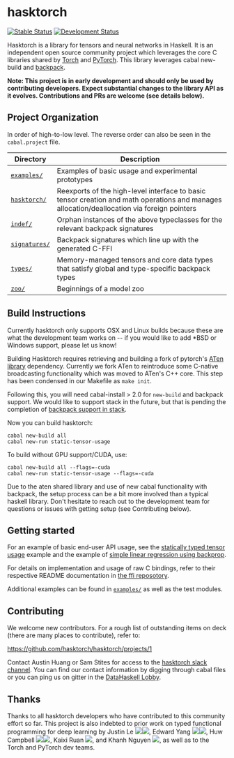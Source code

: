# hasktorch

[![Stable Status](https://circleci.com/gh/hasktorch/hasktorch/tree/master.svg?style=shield&circle-token=9455d7cc953a58204f4d8dd683e9fa03fd5b2744)](https://circleci.com/gh/hasktorch/hasktorch/tree/master)
[![Development Status](https://circleci.com/gh/hasktorch/hasktorch/tree/dev.svg?style=shield&circle-token=9455d7cc953a58204f4d8dd683e9fa03fd5b2744)](https://circleci.com/gh/hasktorch/hasktorch/tree/dev)

Hasktorch is a library for tensors and neural networks in Haskell. It is an independent open source community project which leverages the core C libraries shared by [Torch](http://torch.ch/) and [PyTorch](http://pytorch.org/). This library leverages cabal new-build and [backpack][backpack].

[backpack]: https://github.com/ezyang/ghc-proposals/blob/backpack/proposals/0000-backpack.rst

**Note: This project is in early development and should only be used by contributing developers. Expect substantial changes to the library API as it evolves. Contributions and PRs are welcome (see details below).**

## Project Organization

In order of high-to-low level. The reverse order can also be seen in the `cabal.project` file.

| Directory                   | Description |
| --------------------------- | ----------- |
| [`examples/`][examples]     | Examples of basic usage and experimental prototypes |
| [`hasktorch/`][hasktorch]   | Reexports of the high-level interface to basic tensor creation and math operations and manages allocation/deallocation via foreign pointers |
| [`indef/`][indef]           | Orphan instances of the above typeclasses for the relevant backpack signatures |
| [`signatures/`][signatures] | Backpack signatures which line up with the generated C-FFI |
| [`types/`][types]           | Memory-managed tensors and core data types that satisfy global and type-specific backpack types |
| [`zoo/`][zoo]               | Beginnings of a model zoo |

## Build Instructions

Currently hasktorch only supports OSX and Linux builds because these are what the development team works on -- if you would like to add *BSD or Windows support, please let us know!

Building Hasktorch requires retrieving and building a fork of pytorch's [ATen library][aten] dependency. Currently we fork ATen to reintroduce some C-native broadcasting functionality which was moved to ATen's C++ core. This step has been condensed in our Makefile as `make init`.

[aten]:https://github.com/zdevito/ATen/

Following this, you will need cabal-install > 2.0 for `new-build` and backpack support. We would like to support stack in the future, but that is pending  the completion of [backpack support in stack][stack-backpack].

[cabal-latest]:https://github.com/haskell/cabal/tree/30d0c10349b6cc69adebfe06c230c784574ebf7a
[stack-backpack]:https://github.com/commercialhaskell/stack/issues/2540

Now you can build hasktorch:

```
cabal new-build all
cabal new-run static-tensor-usage
```

To build without GPU support/CUDA, use:

```
cabal new-build all --flags=-cuda
cabal new-run static-tensor-usage --flags=-cuda
```

Due to the aten shared library and use of new cabal functionality with backpack, the setup process can be a bit more involved than a typical haskell library. Don't hesitate to reach out to the development team for questions or issues with getting setup (see Contributing below). 

## Getting started

For an example of basic end-user API usage, see the [statically typed
tensor usage][static-tensor-usage] example and the example of [simple linear regression using backprop][backprop-regression].

[static-tensor-usage]: https://github.com/hasktorch/hasktorch/blob/master/examples/static-tensor-usage/Main.hs
[backprop-regression]:https://github.com/hasktorch/hasktorch/blob/master/examples/backprop-regression/BackpropRegression.hs

For details on implementation and usage of raw C bindings,
refer to their respective README documentation in [the ffi reposotory][ffi].

[ffi]:https://github.com/hasktorch/ffi

Additional examples can be found in [`examples/`][examples] as well as the test modules.

## Contributing

We welcome new contributors. For a rough list of outstanding items on deck
(there are many places to contribute), refer to:

https://github.com/hasktorch/hasktorch/projects/1

Contact Austin Huang or Sam Stites for access to the [hasktorch slack channel][slack]. You can find our contact information by digging through cabal files or you can ping us on gitter in the [DataHaskell Lobby][gitter-dh].

[slack]:https://hasktorch.slack.com 
[gitter-dh]:https://gitter.im/dataHaskell/Lobby

## Thanks

Thanks to all hasktorch developers who have contributed to this community effort so far. This project is also indebted to prior work on typed functional
programming for deep learning by
Justin Le [![][gh-icon]][mstkg-gh][![][blog-icon]][mstkg],
Edward Yang [![][gh-icon]][ezyang-gh][![][blog-icon]][ezyang],
Huw Campbell [![][gh-icon]][huw-gh][![][blog-icon]][huw],
Kaixi Ruan [![][gh-icon]][krpopo-gh],
and Khanh Nguyen [![][gh-icon]][khanhptnk-gh],
as well as to the Torch and PyTorch dev teams.

[gh-icon]:https://png.icons8.com/small/1x/github.png
[blog-icon]:https://png.icons8.com/small/1x/blog.png
[mstkg]:https://blog.jle.im/
[mstkg-gh]:https://github.com/mstksg
[huw-gh]:https://github.com/HuwCampbell
[huw]:http://www.huwcampbell.com/
[krpopo-gh]:https://github.com/krpopo
[khanhptnk-gh]:https://github.com/khanhptnk
[ezyang-gh]:https://github.com/ezyang/
[ezyang]:http://ezyang.com/

<!-- project directory links -->
[developers]: ./DEVELOPERS.md
[makefile]: ./Makefile
[types]: ./types/
[signatures]: ./signatures/
[hasktorch]: ./hasktorch/
[examples]: ./examples/
[indef]: ./indef/
[zoo]: ./zoo/
